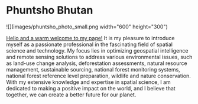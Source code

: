 # Phuntsho Bhutan
![](images/phuntsho_photo_small.png width="600" height="300")

[Hello and a warm welcome to my page!](https://www.linkedin.com/in/phuntsho-phuntsho-51500437/) It is my pleasure to introduce myself as a passionate professional in the fascinating field of spatial science and technology. My focus lies in optimizing geospatial intelligence and remote sensing solutions to address various environmental issues, such as land-use change analysis, deforestation assessments, natural resource management, sustainable sourcing, national forest monitoring systems, national forest reference level preparation, wildlife and nature conservation. With my extensive knowledge and expertise in spatial science, I am dedicated to making a positive impact on the world, and I believe that together, we can create a better future for our planet.
